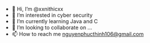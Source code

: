 - 👋 Hi, I’m @xxnithicxx
- 👀 I’m interested in cyber security
- 🌱 I’m currently learning Java and C
- 💞️ I’m looking to collaborate on ...
- 📫 How to reach me nguyenphucthinh106@gmail.com

<!---
xxnithicxx/xxnithicxx is a ✨ special ✨ repository because its `README.md` (this file) appears on your GitHub profile.
You can click the Preview link to take a look at your changes.
--->
